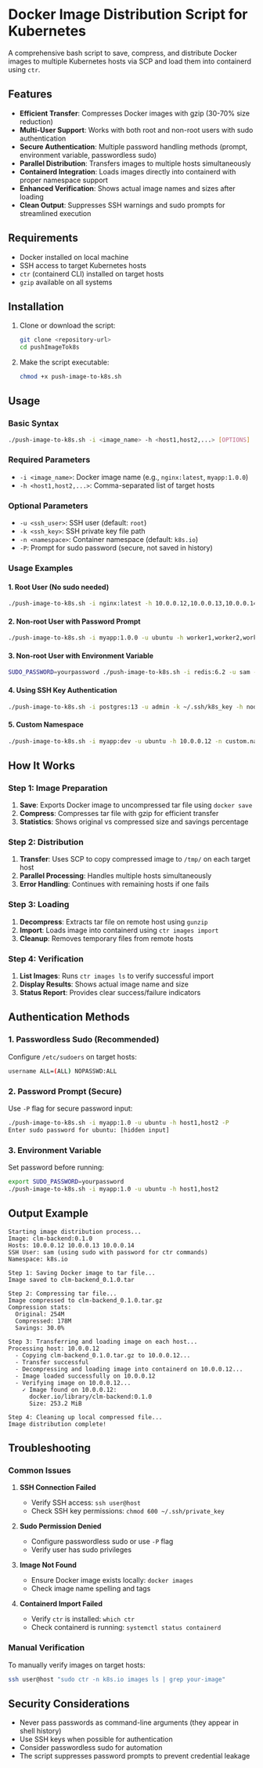 # Docker Image Distribution Script for Kubernetes

A comprehensive bash script to save, compress, and distribute Docker images to multiple Kubernetes hosts via SCP and load them into containerd using `ctr`.

## Features

- **Efficient Transfer**: Compresses Docker images with gzip (30-70% size reduction)
- **Multi-User Support**: Works with both root and non-root users with sudo authentication
- **Secure Authentication**: Multiple password handling methods (prompt, environment variable, passwordless sudo)
- **Parallel Distribution**: Transfers images to multiple hosts simultaneously
- **Containerd Integration**: Loads images directly into containerd with proper namespace support
- **Enhanced Verification**: Shows actual image names and sizes after loading
- **Clean Output**: Suppresses SSH warnings and sudo prompts for streamlined execution

## Requirements

- Docker installed on local machine
- SSH access to target Kubernetes hosts
- `ctr` (containerd CLI) installed on target hosts
- `gzip` available on all systems

## Installation

1. Clone or download the script:
   ```bash
   git clone <repository-url>
   cd pushImageTok8s
   ```

2. Make the script executable:
   ```bash
   chmod +x push-image-to-k8s.sh
   ```

## Usage

### Basic Syntax

```bash
./push-image-to-k8s.sh -i <image_name> -h <host1,host2,...> [OPTIONS]
```

### Required Parameters

- `-i <image_name>`: Docker image name (e.g., `nginx:latest`, `myapp:1.0.0`)
- `-h <host1,host2,...>`: Comma-separated list of target hosts

### Optional Parameters

- `-u <ssh_user>`: SSH user (default: `root`)
- `-k <ssh_key>`: SSH private key file path
- `-n <namespace>`: Container namespace (default: `k8s.io`)
- `-P`: Prompt for sudo password (secure, not saved in history)

### Usage Examples

#### 1. Root User (No sudo needed)
```bash
./push-image-to-k8s.sh -i nginx:latest -h 10.0.0.12,10.0.0.13,10.0.0.14
```

#### 2. Non-root User with Password Prompt
```bash
./push-image-to-k8s.sh -i myapp:1.0.0 -u ubuntu -h worker1,worker2,worker3 -P
```

#### 3. Non-root User with Environment Variable
```bash
SUDO_PASSWORD=yourpassword ./push-image-to-k8s.sh -i redis:6.2 -u sam -h 192.168.1.10,192.168.1.11
```

#### 4. Using SSH Key Authentication
```bash
./push-image-to-k8s.sh -i postgres:13 -u admin -k ~/.ssh/k8s_key -h node1.example.com,node2.example.com
```

#### 5. Custom Namespace
```bash
./push-image-to-k8s.sh -i myapp:dev -u ubuntu -h 10.0.0.12 -n custom.namespace -P
```

## How It Works

### Step 1: Image Preparation
1. **Save**: Exports Docker image to uncompressed tar file using `docker save`
2. **Compress**: Compresses tar file with gzip for efficient transfer
3. **Statistics**: Shows original vs compressed size and savings percentage

### Step 2: Distribution
1. **Transfer**: Uses SCP to copy compressed image to `/tmp/` on each target host
2. **Parallel Processing**: Handles multiple hosts simultaneously
3. **Error Handling**: Continues with remaining hosts if one fails

### Step 3: Loading
1. **Decompress**: Extracts tar file on remote host using `gunzip`
2. **Import**: Loads image into containerd using `ctr images import`
3. **Cleanup**: Removes temporary files from remote hosts

### Step 4: Verification
1. **List Images**: Runs `ctr images ls` to verify successful import
2. **Display Results**: Shows actual image name and size
3. **Status Report**: Provides clear success/failure indicators

## Authentication Methods

### 1. Passwordless Sudo (Recommended)
Configure `/etc/sudoers` on target hosts:
```bash
username ALL=(ALL) NOPASSWD:ALL
```

### 2. Password Prompt (Secure)
Use `-P` flag for secure password input:
```bash
./push-image-to-k8s.sh -i myapp:1.0 -u ubuntu -h host1,host2 -P
Enter sudo password for ubuntu: [hidden input]
```

### 3. Environment Variable
Set password before running:
```bash
export SUDO_PASSWORD=yourpassword
./push-image-to-k8s.sh -i myapp:1.0 -u ubuntu -h host1,host2
```

## Output Example

```
Starting image distribution process...
Image: clm-backend:0.1.0
Hosts: 10.0.0.12 10.0.0.13 10.0.0.14
SSH User: sam (using sudo with password for ctr commands)
Namespace: k8s.io

Step 1: Saving Docker image to tar file...
Image saved to clm-backend_0.1.0.tar

Step 2: Compressing tar file...
Image compressed to clm-backend_0.1.0.tar.gz
Compression stats:
  Original: 254M
  Compressed: 178M
  Savings: 30.0%

Step 3: Transferring and loading image on each host...
Processing host: 10.0.0.12
  - Copying clm-backend_0.1.0.tar.gz to 10.0.0.12...
  - Transfer successful
  - Decompressing and loading image into containerd on 10.0.0.12...
  - Image loaded successfully on 10.0.0.12
  - Verifying image on 10.0.0.12...
    ✓ Image found on 10.0.0.12:
      docker.io/library/clm-backend:0.1.0
      Size: 253.2 MiB

Step 4: Cleaning up local compressed file...
Image distribution complete!
```

## Troubleshooting

### Common Issues

1. **SSH Connection Failed**
   - Verify SSH access: `ssh user@host`
   - Check SSH key permissions: `chmod 600 ~/.ssh/private_key`

2. **Sudo Permission Denied**
   - Configure passwordless sudo or use `-P` flag
   - Verify user has sudo privileges

3. **Image Not Found**
   - Ensure Docker image exists locally: `docker images`
   - Check image name spelling and tags

4. **Containerd Import Failed**
   - Verify `ctr` is installed: `which ctr`
   - Check containerd is running: `systemctl status containerd`

### Manual Verification

To manually verify images on target hosts:
```bash
ssh user@host "sudo ctr -n k8s.io images ls | grep your-image"
```

## Security Considerations

- Never pass passwords as command-line arguments (they appear in shell history)
- Use SSH keys when possible for authentication
- Consider passwordless sudo for automation
- The script suppresses password prompts to prevent credential leakage
